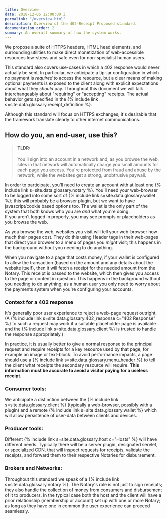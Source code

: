 ```yaml
---
title: Overview
date: 2018-12-06 12:00:00 Z
permalink: "/overview.html"
description: Overview of the 402-Receipt Proposed standard.
documentation_order: 2
summary: An overall summary of how the system works.
---
```


We propose a suite of HTTPS headers, HTML head elements, and surrounding utilities to make direct monetization of web-accessible resources low-stress and safe even for non-specialist human users.

This standard also covers use-cases in which a 402 response would never actually be sent. In particular, we anticipate a tip-jar configuration in which no payment is _required_ to access the resource, but a clear means of making optional payments is exposed to the client along with explicit expectations about what they _should_ pay. Throughout this document we will talk interchangeably about "requiring" or "accepting" receipts. The actual behavior gets specified in the {% include link s=site.data.glossary.receipt_definition %}.

Although this standard will focus on HTTPS exchanges; it's desirable that the framework translate clearly to other internet communications. 

## How do you, an end-user, use this?

> #### TLDR:  
> You'll sign into an account in a network and, as you browse the web, sites in that network will automatically charge you small amounts for each page you access. You're protected from fraud and abuse by the network, while the websites get a strong, unobtrusive paywall.

In order to participate, you'll need to create an account with at least one {% include link s=site.data.glossary.notary %}. You'll need your web-browser to be logged into some sort of {% include link s=site.data.glossary.wallet %}; this will probably be a browser plugin, but we want to have javascript/cookie based options too. The wallet is the only part of the system that both knows who you are _and_ what you're doing.  
If you aren't logged in properly, you may see prompts or placeholders as you browse the web.

As you browse the web, websites you visit will tell your web-browser how much their pages cost. They do this using Header tags in their web-pages that direct your browser to a menu of pages you _might_ visit; this happens in the background without you needing to do anything.

When you navigate to a page that costs money, if your wallet is configured to allow the transaction (based on the amount and any details about the website itself), then it will fetch a receipt for the needed amount from the Notary.
This receipt is passed to the website, which then gives you access to the page or content in question. This happens in the background without you needing to do anything; as a human user you only need to worry about the payments system when you're configuring your accounts.

  
### Context for a 402 response
It's generally poor user experience to reject a web-page request outright. (A {% include link s=site.data.glossary.402_response c="402 Response" %} to such a request may work if a suitable placeholder page is available and the {% include link s=site.data.glossary.client %} is trusted to handle the response appropriately.)

In practice, it is usually better to give a normal response to the principal request and require receipts for a key resource used by that page, for example an image or text-block. To avoid performance impacts, a page should use a {% include link s=site.data.glossary.menu_header %} to tell the client what receipts the secondary resource will require. **This information must be accurate to avoid a visitor paying for a useless receipt.**

### Consumer tools:
We anticipate a distinction between the {% include link s=site.data.glossary.client %} (typically a web-browser, possibly with a plugin) and a remote {% include link s=site.data.glossary.wallet %} which will allow persistence of user-data between clients and devices.

### Producer tools:
Different {% include link s=site.data.glossary.host c="Hosts" %} will have different needs. 
Typically there will be a server plugin, designated servlet, or specialized CDN, 
that will inspect requests for receipts, validate the receipts, and forward them to their respective Notaries for disbursement. 

### Brokers and Networks:
Throughout this standard we speak of a {% include link s=site.data.glossary.notary %}. The Notary's role is not just to sign receipts; they also handle the collection of money from consumers and disbursement of it to producers. In the typical case both the host and the client will have a prior relationship (membership or account) set up with one or more Notary; as long as they have one in common the user experience can proceed seamlessly.


